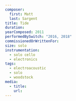 ```yaml
---
composer:
  first: Matt
  last: Sargent
title: Tide
duration:
yearComposed: 2011
performedBySwitch: "2016, 2018"
commissionedOrWrittenFor:
size: solo
instrumentation:
  - solo cello
  - electronics
tags:
  - electroacoustic
  - solo 
  - woodstock
media:
  - title:
    url:
---
```

